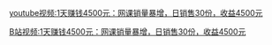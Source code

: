 [youtube视频:1天赚钱4500元：网课销量暴增，日销售30份，收益4500元](https://www.youtube.com/watch?v=xM1htAN9vzw)


[B站视频:1天赚钱4500元：网课销量暴增，日销售30份，收益4500元](https://www.bilibili.com/video/av57779360)


